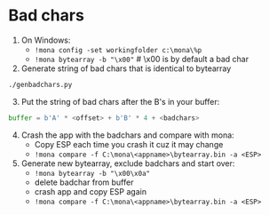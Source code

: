 # Bad chars

1. On Windows:
    - `!mona config -set workingfolder c:\mona\%p`
    - `!mona bytearray -b "\x00"`   # \x00 is by default a bad char
2. Generate string of bad chars that is identical to bytearray

```Bash
./genbadchars.py
```

3. Put the string of bad chars after the B's in your buffer:

```Python
buffer = b'A' * <offset> + b'B' * 4 + <badchars>
```

4. Crash the app with the badchars and compare with mona:
     - Copy ESP each time you crash it cuz it may change
     - `!mona compare -f C:\mona\<appname>\bytearray.bin -a <ESP>`
5. Generate new bytearray, exclude badchars and start over:
     - `!mona bytearray -b "\x00\x0a"`
     - delete badchar from buffer
     - crash app and copy ESP again
     - `!mona compare -f C:\mona\<appname>\bytearray.bin -a <ESP>`
 
